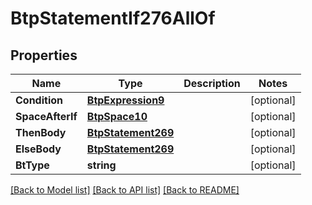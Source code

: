 # BtpStatementIf276AllOf

## Properties

Name | Type | Description | Notes
------------ | ------------- | ------------- | -------------
**Condition** | [**BtpExpression9**](BTPExpression-9.md) |  | [optional] 
**SpaceAfterIf** | [**BtpSpace10**](BTPSpace-10.md) |  | [optional] 
**ThenBody** | [**BtpStatement269**](BTPStatement-269.md) |  | [optional] 
**ElseBody** | [**BtpStatement269**](BTPStatement-269.md) |  | [optional] 
**BtType** | **string** |  | [optional] 

[[Back to Model list]](../README.md#documentation-for-models) [[Back to API list]](../README.md#documentation-for-api-endpoints) [[Back to README]](../README.md)


